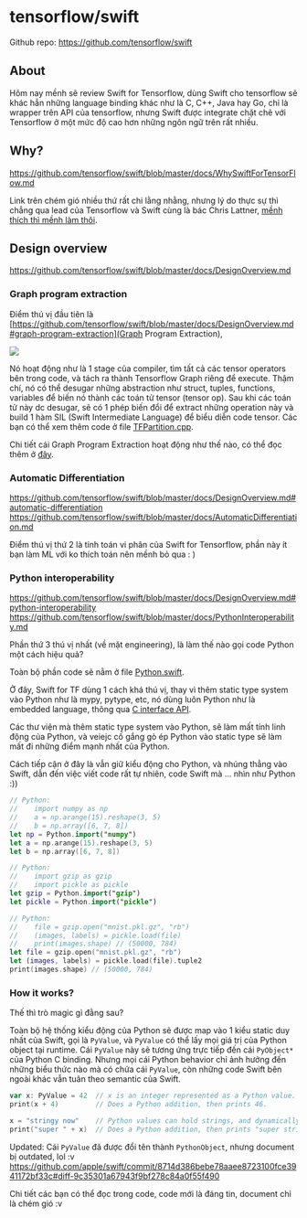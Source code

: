 # tensorflow/swift

Github repo: https://github.com/tensorflow/swift

## About
Hôm nay mềnh sẽ review Swift for Tensorflow, dùng Swift cho tensorflow sẽ khác hẳn những language binding khác như là C, C++, Java hay Go, chỉ là wrapper trên API của tensorflow, nhưng Swift được integrate chặt chẽ với Tensorflow ở một mức độ cao hơn những ngôn ngữ trên rất nhiều.

## Why?
https://github.com/tensorflow/swift/blob/master/docs/WhySwiftForTensorFlow.md

Link trên chém gió nhiều thứ rất chi lằng nhằng, nhưng lý do thực sự thì chẳng qua lead của Tensorflow và Swift cùng là bác Chris Lattner, [mềnh thích thì mềnh làm thôi](https://news.ycombinator.com/item?id=16720731).

## Design overview
https://github.com/tensorflow/swift/blob/master/docs/DesignOverview.md

### Graph program extraction

Điểm thú vị đầu tiên là [https://github.com/tensorflow/swift/blob/master/docs/DesignOverview.md#graph-program-extraction](Graph Program Extraction), 

![](https://raw.githubusercontent.com/tensorflow/swift/master/docs/images/DesignOverview-Pipeline.png)

Nó hoạt động như là 1 stage của compiler, tìm tất cả các tensor operators bên trong code, và tách ra thành Tensorflow Graph riêng để execute. Thậm chí, nó có thể desugar những abstraction như struct, tuples, functions, variables để biến nó thành các toán tử tensor (tensor op). Sau khi các toán tử này dc desugar, sẽ có 1 phép biến đổi để extract những operation này và build 1 hàm SIL (Swift Intermediate Language) để biểu diễn code tensor. Các bạn có thể xem thêm code ở file [TFPartition.cpp](https://github.com/apple/swift/blob/tensorflow/lib/SILOptimizer/Mandatory/TFPartition.cpp).

Chi tiết cái Graph Program Extraction hoạt động như thế nào, có thể đọc thêm ở [đây](https://github.com/tensorflow/swift/blob/master/docs/GraphProgramExtraction.md).

### Automatic Differentiation
https://github.com/tensorflow/swift/blob/master/docs/DesignOverview.md#automatic-differentiation
https://github.com/tensorflow/swift/blob/master/docs/AutomaticDifferentiation.md

Điểm thú vị thứ 2 là tính toán vi phân của Swift for Tensorflow, phần này ít bạn làm ML với ko thích toán nên mềnh bỏ qua : )

### Python interoperability
https://github.com/tensorflow/swift/blob/master/docs/DesignOverview.md#python-interoperability
https://github.com/tensorflow/swift/blob/master/docs/PythonInteroperability.md

Phần thứ 3 thú vị nhất (về mặt engineering), là làm thế nào gọi code Python một cách hiệu quả?

Toàn bộ phần code sẽ nằm ở file [Python.swift](https://github.com/apple/swift/blob/tensorflow/stdlib/public/Python/Python.swift).

Ở đây, Swift for TF dùng 1 cách khá thú vị, thay vì thêm static type system vào Python như là mypy, pytype, etc, nó dùng luôn Python như là embedded language, thông qua [C interface API](https://oleb.net/blog/2017/12/importing-c-library-into-swift/).

Các thư viện mà thêm static type system vào Python, sẽ làm mất tính linh động của Python, và veiejc cố gắng gò ép Python vào static type sẽ làm mất đi những điểm mạnh nhất của Python.

Cách tiếp cận ở đây là vẫn giữ kiểu động cho Python, và nhúng thẳng vào Swift, dẫn đến việc viết code rất tự nhiên, code Swift mà ... nhìn như Python :))

```swift
// Python:
//    import numpy as np
//    a = np.arange(15).reshape(3, 5)
//    b = np.array([6, 7, 8])
let np = Python.import("numpy")
let a = np.arange(15).reshape(3, 5)
let b = np.array([6, 7, 8])

// Python:
//    import gzip as gzip
//    import pickle as pickle
let gzip = Python.import("gzip")
let pickle = Python.import("pickle")

// Python:
//    file = gzip.open("mnist.pkl.gz", "rb")
//    (images, labels) = pickle.load(file)
//    print(images.shape) // (50000, 784)
let file = gzip.open("mnist.pkl.gz", "rb")
let (images, labels) = pickle.load(file).tuple2
print(images.shape) // (50000, 784)
```

### How it works?
Thế thì trò magic gì đằng sau?

Toàn bộ hệ thống kiểu động của Python sẽ được map vào 1 kiểu static duy nhất của Swift, gọi là `PyValue`, và `PyValue` có thể lấy mọi giá trị của Python object tại runtime. Cái `PyValue` này sẽ tương ứng trực tiếp đến cái `PyObject*` của Python C binding. Nhưng mọi cái Python behavior chỉ ảnh hưởng đến những biểu thức nào mà có chứa cái `PyValue`, còn những code Swift bên ngoài khác vẫn tuân theo semantic của Swift.

```swift
var x: PyValue = 42  // x is an integer represented as a Python value.
print(x + 4)         // Does a Python addition, then prints 46.

x = "stringy now"    // Python values can hold strings, and dynamically change Python type!
print("super " + x)  // Does a Python addition, then prints "super stringy now".
```

Updated: Cái `PyValue` đã được đổi tên thành `PythonObject`, nhưng document bị outdated, lol :v 
https://github.com/apple/swift/commit/8714d386bebe78aaee8723100fce3941172bf33c#diff-9c35301a67943f9bf278c84a0f55f490

Chi tiết các bạn có thể đọc trong code, code mới là đáng tin, document chỉ là chém gió :v 

